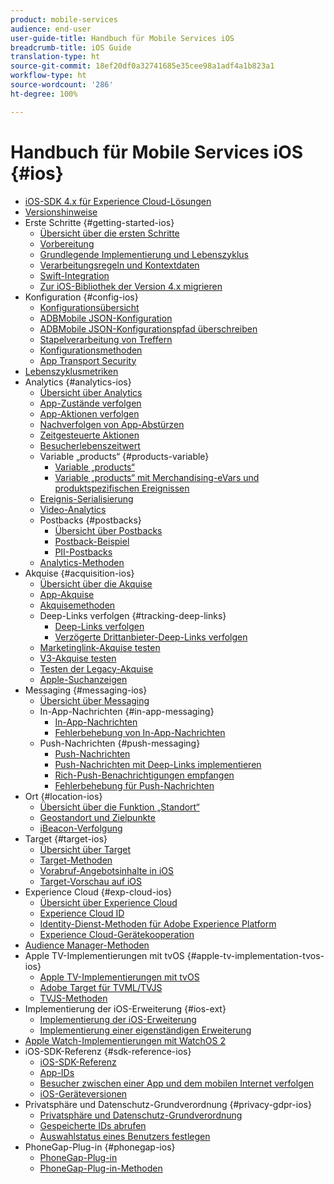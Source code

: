 ```yaml
---
product: mobile-services
audience: end-user
user-guide-title: Handbuch für Mobile Services iOS
breadcrumb-title: iOS Guide
translation-type: ht
source-git-commit: 18ef20df0a32741685e35cee98a1adf4a1b823a1
workflow-type: ht
source-wordcount: '286'
ht-degree: 100%

---
```



# Handbuch für Mobile Services iOS {#ios}

+ [iOS-SDK 4.x für Experience Cloud-Lösungen](overview.md)
+ [Versionshinweise](rel-notes.md)
+ Erste Schritte {#getting-started-ios}
   + [Übersicht über die ersten Schritte](getting-started/getting-started.md)
   + [Vorbereitung](getting-started/requirements.md)
   + [Grundlegende Implementierung und Lebenszyklus](getting-started/dev-qs.md)
   + [Verarbeitungsregeln und Kontextdaten](getting-started/proc-rules.md)
   + [Swift-Integration](getting-started/swift-integration.md)
   + [Zur iOS-Bibliothek der Version 4.x migrieren](getting-started/migration-v3.md)
+ Konfiguration {#config-ios}
   + [Konfigurationsübersicht](configuration/configuration.md)
   + [ADBMobile JSON-Konfiguration](configuration/json-config/json-config.md)
   + [ADBMobile JSON-Konfigurationspfad überschreiben](configuration/json-config/json-config-remote.md)
   + [Stapelverarbeitung von Treffern](configuration/hit-batching.md)
   + [Konfigurationsmethoden](configuration/sdk-methods.md)
   + [App Transport Security](configuration/app-transport-security.md)
+ [Lebenszyklusmetriken](metrics.md)
+ Analytics {#analytics-ios}
   + [Übersicht über Analytics](analytics-main/analytics-main.md)
   + [App-Zustände verfolgen](analytics-main/states.md)
   + [App-Aktionen verfolgen](analytics-main/actions.md)
   + [Nachverfolgen von App-Abstürzen](analytics-main/crashes.md)
   + [Zeitgesteuerte Aktionen](analytics-main/timed-actions.md)
   + [Besucherlebenszeitwert](analytics-main/lifetime-value.md)
   + Variable „products“ {#products-variable}
      + [Variable „products“](analytics-main/products/products.md)
      + [Variable „products“ mit Merchandising-eVars und produktspezifischen Ereignissen](analytics-main/products/products-variable-evars-events.md)
   + [Ereignis-Serialisierung](analytics-main/event-serialization.md)
   + [Video-Analytics](analytics-main/video-qs.md)
   + Postbacks {#postbacks}
      + [Übersicht über Postbacks](analytics-main/postback/postback.md)
      + [Postback-Beispiel](analytics-main/postback/postback-example.md)
      + [PII-Postbacks](analytics-main/postback/c-pii-postbacks.md)
   + [Analytics-Methoden](analytics-main/analytics-methods.md)
+ Akquise {#acquisition-ios}
   + [Übersicht über die Akquise](acquisition-main/acquisition-main.md)
   + [App-Akquise](acquisition-main/acquisition.md)
   + [Akquisemethoden](acquisition-main/c-acquisition-methods.md)
   + Deep-Links verfolgen {#tracking-deep-links}
      + [Deep-Links verfolgen](acquisition-main/tracking-deep-links/tracking-deep-links.md)
      + [Verzögerte Drittanbieter-Deep-Links verfolgen](acquisition-main/tracking-deep-links/c-tracking-3rd-party-deep-deferred-links.md)
   + [Marketinglink-Akquise testen](acquisition-main/t-testing-marketing-link-acquisition.md)
   + [V3-Akquise testen](acquisition-main/t-testing-version-3-acquisition.md)
   + [Testen der Legacy-Akquise](acquisition-main/t-testing-acquisition.md)
   + [Apple-Suchanzeigen](acquisition-main/c-apple-search-ads.md)
+ Messaging {#messaging-ios}
   + [Übersicht über Messaging](messaging-main/messaging-main.md)
   + In-App-Nachrichten {#in-app-messaging}
      + [In-App-Nachrichten](messaging-main/messaging/messaging.md)
      + [Fehlerbehebung von In-App-Nachrichten](messaging-main/messaging/in-apps-ts.md)
   + Push-Nachrichten {#push-messaging}
      + [Push-Nachrichten](messaging-main/push-messaging/push-messaging.md)
      + [Push-Nachrichten mit Deep-Links implementieren](messaging-main/push-messaging/t-mob-imp-push-deeplinking-ios-4x.md)
      + [Rich-Push-Benachrichtigungen empfangen](messaging-main/push-messaging/c-set-up-rich-push-notif-ios.md)
      + [Fehlerbehebung für Push-Nachrichten](messaging-main/push-messaging/c-troubleshooting-push-messaging.md)
+ Ort {#location-ios}
   + [Übersicht über die Funktion „Standort“](location/location.md)
   + [Geostandort und Zielpunkte](location/geo-poi.md)
   + [iBeacon-Verfolgung](location/ibeacon.md)
+ Target {#target-ios}
   + [Übersicht über Target](target-main/target-main.md)
   + [Target-Methoden](target-main/c-target-methods.md)
   + [Vorabruf-Angebotsinhalte in iOS](target-main/c-mob-target-prefetch-ios.md)
   + [Target-Vorschau auf iOS](target-main/c-mob-target-preview-ios.md)
+ Experience Cloud {#exp-cloud-ios}
   + [Übersicht über Experience Cloud](marketing-cloud/marketing-cloud.md)
   + [Experience Cloud ID](marketing-cloud/mcvid.md)
   + [Identity-Dienst-Methoden für Adobe Experience Platform](marketing-cloud/mc-methods.md)
   + [Experience Cloud-Gerätekooperation](marketing-cloud/t-mob-mc-device-coop-ios-.md)
+ [Audience Manager-Methoden](amm/aam-methods.md)
+ Apple TV-Implementierungen mit tvOS {#apple-tv-implementation-tvos-ios}
   + [Apple TV-Implementierungen mit tvOS](apple-tv-implementation-tvos/apple-tv-implementation-tvos.md)
   + [Adobe Target für TVML/TVJS](apple-tv-implementation-tvos/target-for-tvml-tvjs.md)
   + [TVJS-Methoden](apple-tv-implementation-tvos/tvjs-methods.md)
+ Implementierung der iOS-Erweiterung {#ios-ext}
   + [Implementierung der iOS-Erweiterung](ios-ext/ios-ext.md)
   + [Implementierung einer eigenständigen Erweiterung](ios-ext/c-stand-alone-extension-implementation.md)
+ [Apple Watch-Implementierungen mit WatchOS 2](apple-watch-implementation-watchkit.md)
+ iOS-SDK-Referenz {#sdk-reference-ios}
   + [iOS-SDK-Referenz](reference/reference.md)
   + [App-IDs](reference/app-ids.md)
   + [Besucher zwischen einer App und dem mobilen Internet verfolgen](reference/hybrid-app.md)
   + [iOS-Geräteversionen](reference/device-versions.md)
+ Privatsphäre und Datenschutz-Grundverordnung {#privacy-gdpr-ios}
   + [Privatsphäre und Datenschutz-Grundverordnung](c-mob-privacy-gdpr-ios/c-mob-privacy-gdpr-ios.md)
   + [Gespeicherte IDs abrufen](c-mob-privacy-gdpr-ios/c-mob-gdpr-ret-stored-ids-ios.md)
   + [Auswahlstatus eines Benutzers festlegen](c-mob-privacy-gdpr-ios/privacy.md)
+ PhoneGap-Plug-in {#phonegap-ios}
   + [PhoneGap-Plug-in](phonegap/phonegap.md)
   + [PhoneGap-Plug-in-Methoden](phonegap/phonegap-methods.md)
